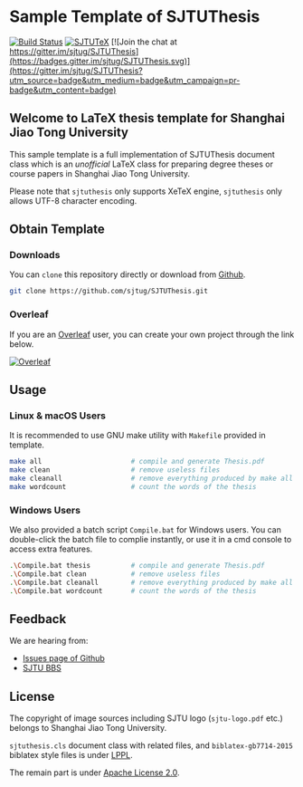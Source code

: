 # Sample Template of SJTUThesis

[![Build Status](https://travis-ci.org/sjtug/SJTUThesis.svg?branch=master)](https://travis-ci.org/sjtug/SJTUThesis)
[![SJTUTeX](https://img.shields.io/badge/SJTUTheis-v1.0.0rc4-green.svg)](https://github.com/sjtug/SJTUTeX) 
[![Join the chat at https://gitter.im/sjtug/SJTUThesis](https://badges.gitter.im/sjtug/SJTUThesis.svg)](https://gitter.im/sjtug/SJTUThesis?utm_source=badge&utm_medium=badge&utm_campaign=pr-badge&utm_content=badge)

## Welcome to LaTeX thesis template for Shanghai Jiao Tong University

This sample template is a full implementation of SJTUThesis document class which is an *unofficial* LaTeX class for preparing degree theses or course papers in Shanghai Jiao Tong University.

Please note that `sjtuthesis` only supports XeTeX engine, `sjtuthesis` only allows UTF-8 character encoding.

## Obtain Template

### Downloads

You can `clone` this repository directly or download from [Github](https://github.com/sjtug/SJTUThesis).

```bash
git clone https://github.com/sjtug/SJTUThesis.git 
```

### Overleaf

If you are an [Overleaf](https://www.overleaf.com?r=b3b31f49&rm=d&rs=b) user, you can create your own project through the link below.

[![Overleaf](https://img.shields.io/badge/overleaf-sjtuthesis-green.svg)](https://www.overleaf.com/latex/templates/sjtuthesis-latex-thesis-template-for-shanghai-jiao-tong-university/spmggcjfshrb?r=b3b31f49&rm=d&rs=b) 

## Usage

### Linux & macOS Users

It is recommended to use GNU make utility with `Makefile` provided in template.

```bash
make all                      # compile and generate Thesis.pdf
make clean                    # remove useless files
make cleanall                 # remove everything produced by make all
make wordcount                # count the words of the thesis
```

### Windows Users

We also provided a batch script `Compile.bat` for Windows users. You can double-click the batch file to complie instantly, or use it in a cmd console to access extra features.

```bash
.\Compile.bat thesis          # compile and generate Thesis.pdf
.\Compile.bat clean           # remove useless files
.\Compile.bat cleanall        # remove everything produced by make all
.\Compile.bat wordcount       # count the words of the thesis
```

## Feedback

We are hearing from:

* [Issues page of Github](https://github.com/sjtug/SJTUThesis/issues)
* [SJTU BBS](https://bbs.sjtu.edu.cn/bbsdoc?board=TeX_LaTeX)

## License

The copyright of image sources including SJTU logo (`sjtu-logo.pdf` etc.)
belongs to Shanghai Jiao Tong University.

`sjtuthesis.cls` document class with related files, and `biblatex-gb7714-2015` biblatex style files is under [LPPL](https://www.latex-project.org/lppl.txt).

The remain part is under [Apache License 2.0](LICENSE).
